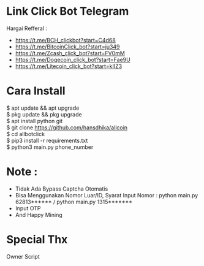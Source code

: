 # Link Click Bot Telegram
Hargai Refferal : 
- https://t.me/BCH_clickbot?start=C4d68
- https://t.me/BitcoinClick_bot?start=ju349
- https://t.me/Zcash_click_bot?start=FV0mM
- https://t.me/Dogecoin_click_bot?start=Fae9U
- https://t.me/Litecoin_click_bot?start=kIIZ3

# Cara Install 
$ apt update && apt upgrade<br>
$ pkg update && pkg upgrade<br>
$ apt install python git<br>
$ git clone https://github.com/hansdhika/allcoin<br>
$ cd allbotclick<br>
$ pip3 install -r requirements.txt<br>
$ python3 main.py phone_number<br>

# Note :
- Tidak Ada Bypass Captcha Otomatis
- Bisa Menggunakan Nomor Luar/ID, Syarat Input Nomor : python main.py 62813****** / python main.py 1315*******
- Input OTP
- And Happy Mining

# Special Thx
  Owner Script
